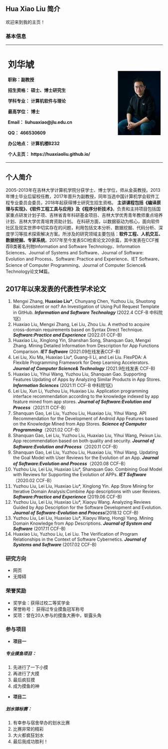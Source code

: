 ## Hua Xiao Liu 简介
欢迎来到我的主页！

### 基本信息
<table border="0">
  <tr>
    <td width="70%">
      <h1>刘华虓</h1>
      <p><b>职称：副教授</b></p>
      <p><b>招生资格：	硕士、博士研究生</b></p>
      <p><b>学科专业：	计算机软件与理论</b></p>
      <p><b>最高学位：	博士</b></p>
      <p><b>Email：	liuhuaxiao@jlu.edu.cn</b></p>
      <p><b>QQ：	466530609</b></p>
      <p><b>办公地点：	计算机楼B232</b></p>
      <p><b>个人主页：	https://huaxiaoliu.github.io/
</b></p>
    </td>
    <td width="80%">
      <img src="/Teacher Liu.jpg" width="100%">   
    </td>
  </tr>
</table>

## 个人简介
2005-2013年在吉林大学计算机学院分获学士、博士学位，师从金英教授。2013年博士毕业后留校任教，2017年晋升为副教授，同年当选中国计算机学会软件工程专业委员会委员，2018年起获得博士研究生招生资格。
**主讲课程包括《编译原理与实现》、《软件工程工具与应用》及《程序分析技术》**。负责和主持项目包括国家重点研发计划子项、吉林省青年科研基金项目、吉林大学优秀青年教师重点培养计划、吉林大学优青培育资助计划。
在科研方面，以数据驱动为核心，面向软件社区及现实世界中切实存在的问题，利用包括文本分析、数据挖掘、代码分析、深度学习等技术探索解决方案。所涉及的研究领域主要包括：**软件工程、人机交互、数据挖掘、专家系统**。2017年至今发表SCI检索论文20余篇，其中发表在CCF推荐B类著名刊物Information and Software Technology、Information Sciences、Journal of Systems and Software、Journal of Software: Evolution and Process、Software: Practice and Experience、IET Software、Science of Computer Programming、Journal of Computer Science& Technology论文***14***篇。


## 2017年以来发表的代表性学术论文
1.  Mengxi Zhang, **Huaxiao Liu&#42;**, Chunyang Chen, Yuzhou Liu, Shuotong Bai. Consistent or not? An Investigation of Using Pull Request Template in GitHub. ***Information and Software Technology*** (2022.4 CCF-B 中科院1区)
2.  Huaxiao Liu, Mengxi Zhang, Lei Liu, Zhou Liu. A method to acquire cross-domain requirements based on Syntax Direct Technique. ***Software:Practice and Experience***  (2022.01 CCF-B)
3.  Huaxiao Liu, Xinglong Yin, Shanshan Song, Shanquan Gao, Mengxi Zhang. Mining Detailed Information from Description for App Functions Comparison. ***IET Software***  (2021.09在线发表CCF-B)
4.  Lei Liu, Xiu Ma, Huaxiao Liu*, Guang-li Li, and Lei Liu. FlexPDA: A Flexible Programming Framework for Deep Learning Accelerators. ***Journal of Computer Science& Technology***  (2021.9在线发表 CCF-B)
5.  Huaxiao Liu, Yihui Wang, Yuzhou Liu, Shanquan Gao. Supporting Features Updating of Apps by Analyzing Similar Products in App Stores. ***Information Sciences*** (2021.11 CCF-B 中科院1区)
6.  Lei Liu, Xun Li, Yuzhou Liu, Huaxiao Liu. Application programming interface recommendation according to the knowledge indexed by app feature mined from app stores. ***Journal of Software:Evolution and Process***（2021.11 CCF-B）
7.  Shanquan Gao, Lei Liu, Yuzhou Liu, Huaxiao Liu, Yihui Wang. API Recommendation for the Development of Android App Features based on the Knowledge Mined from App Stores. ***Science of Computer Programming***（2021.02 CCF-B）
8.  Shanquan Gao, Lei Liu, Yuzhou Liu, Huaxiao Liu, Yihui Wang, Peixun Liu. App recommendation based on both quality and security. ***Journal of Software:Evolution and Process***（2020.11 CCF-B）
9.  Shanquan Gao, Lei Liu, Yuzhou Liu, Huaxiao Liu, Yihui Wang. Updating the Goal Model with User Reviews for the Evolution of an App. ***Journal of Software:Evolution and Process***（2020.08 CCF-B）
10.  Yuzhou Liu, Lei Liu, Huaxiao Liu*, Shanquan Gao. Combining Goal Model with Reviews for Supporting the Evolution of APPs. ***IET Software***（2020.02 CCF-B）
11.  Yuzhou Liu, Lei Liu, Huaxiao Liu*, Xinglong Yin. App Store Mining for Iterative Domain Analysis:Combine App descriptions with user Reviews. ***Software:Practice and Experience*** (2019.06 CCF-B)
12.  Yuzhou Liu, Lei Liu, Huaxiao Liu*, Xiaoyu Wang. Analyzing Reviews Guided by App Description for the Software Development and Evolution. ***Journal of Software-Evolution and Process***(2018.12 CCF-B) 
13.  Yuzhou Liu, Lei Liu, Huaxiao Liu*, Xiaoyu Wang, Hongji Yang. Mining Domain Knowledge from App Descriptions. ***Journal of System and Software*** (2017.11 CCF-B)
14.  Huaxiao Liu, Yuzhou Liu, Lei Liu. The Verification of Program Relationships in the Context of Software Cybernetics. ***Journal of Systems and Software*** (2017.02 CCF-B)


### 研究方向
- 网页
- 无障碍

### 荣誉奖励
- 奖学金：获得过校二等奖学金
- 荣誉称号： 获得过专业摸鱼冠军称号
- 奖项：曾在20人参与的摸鱼大赛中，崭露头角

### 参与项目
- **项目一**
##### 专业摸鱼项目：
1. 先进行了一下小摸
2. 再进行了大摸
3. 最后疯狂摸
4. 成为摸鱼的神
- **项目二**
##### 划水锦标赛：
1. 有幸参与宿舍举办的划水比赛
2. 比赛非常的精彩
3. 大火都疯狂划水
4. 最后我成功胜利！
